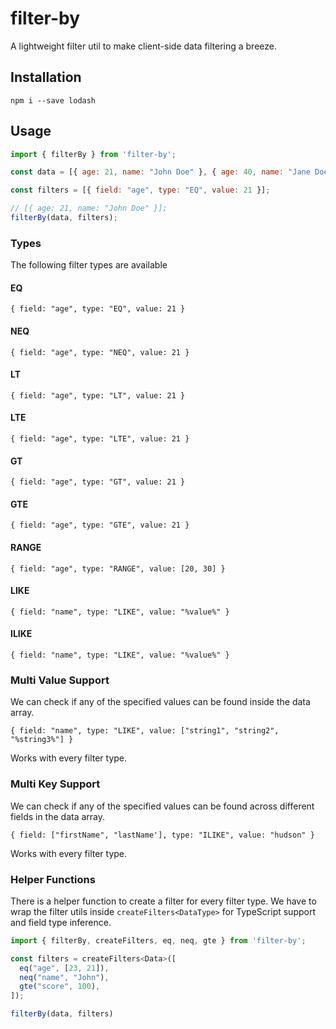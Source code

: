 # filter-by
A lightweight filter util to make client-side data filtering a breeze.

## Installation
```npm i --save lodash```

## Usage
```javascript
import { filterBy } from 'filter-by';

const data = [{ age: 21, name: "John Doe" }, { age: 40, name: "Jane Doe" }];

const filters = [{ field: "age", type: "EQ", value: 21 }];

// [{ age: 21, name: "John Doe" }]; 
filterBy(data, filters);
```
### Types
The following filter types are available

#### EQ 
```{ field: "age", type: "EQ", value: 21 }``` 

#### NEQ
```{ field: "age", type: "NEQ", value: 21 }``` 

#### LT
```{ field: "age", type: "LT", value: 21 }``` 

#### LTE
```{ field: "age", type: "LTE", value: 21 }```

#### GT
```{ field: "age", type: "GT", value: 21 }```

#### GTE
```{ field: "age", type: "GTE", value: 21 }```

#### RANGE
```{ field: "age", type: "RANGE", value: [20, 30] }``` 

#### LIKE
```{ field: "name", type: "LIKE", value: "%value%" }```

#### ILIKE
```{ field: "name", type: "LIKE", value: "%value%" }```

### Multi Value Support 
We can check if any of the specified values can be found inside the data array.

```{ field: "name", type: "LIKE", value: ["string1", "string2", "%string3%"] }```

Works with every filter type.

### Multi Key Support
We can check if any of the specified values can be found across different fields in the data array.

```{ field: ["firstName", "lastName'], type: "ILIKE", value: "hudson" }```

Works with every filter type.

### Helper Functions
There is a helper function to create a filter for every filter type.
We have to wrap the filter utils inside ```createFilters<DataType>``` for TypeScript support and field type inference.

```javascript
import { filterBy, createFilters, eq, neq, gte } from 'filter-by';

const filters = createFilters<Data>([
  eq("age", [23, 21]),
  neq("name", "John"),
  gte("score", 100),
]);

filterBy(data, filters)
```
